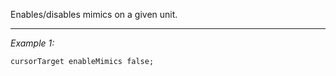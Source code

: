 Enables/disables mimics on a given unit.


---
*Example 1:*
```sqf
cursorTarget enableMimics false;
```